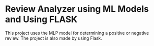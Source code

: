 # Review Analyzer using ML Models and Using FLASK

This project uses the MLP model for determining a positive or negative review. The project is also made by using Flask.

